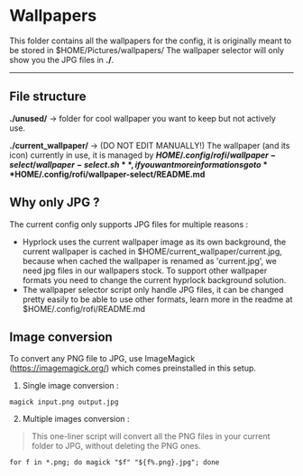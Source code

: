 # Wallpapers

This folder contains all the wallpapers for the config, it is originally meant to be stored in $HOME/Pictures/wallpapers/
The wallpaper selector will only show you the JPG files in **./**.

---

## File structure

**./unused/** -> folder for cool wallpaper you want to keep but not actively use.

**./current_wallpaper/** -> (DO NOT EDIT MANUALLY!) The wallpaper (and its icon) currently in use, it is managed by **$HOME/.config/rofi/wallpaper-select/wallpaper-select.sh**, if you want more informations go to **$HOME/.config/rofi/wallpaper-select/README.md**

## Why only JPG ?
The current config only supports JPG files for multiple reasons :

- Hyprlock uses the current wallpaper image as its own background, the current wallpaper is cached in $HOME/current_wallpaper/current.jpg, because when cached the wallpaper is renamed as 'current.jpg', we need jpg files in our wallpapers stock. To support other wallpaper formats you need to change the current hyprlock background solution.
- The wallpaper selector script only handle JPG files, it can be changed pretty easily to be able to use other formats, learn more in the readme at $HOME/.config/rofi/README.md

## Image conversion
To convert any PNG file to JPG, use ImageMagick (https://imagemagick.org/) which comes preinstalled in this setup.

1. Single image conversion :

```
magick input.png output.jpg
```

2. Multiple images conversion :

> This one-liner script will convert all the PNG files in your current folder to JPG, without deleting the PNG ones.

```
for f in *.png; do magick "$f" "${f%.png}.jpg"; done

```
